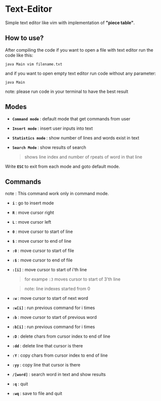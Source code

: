 # Text-Editor
Simple text editor like vim with implementation of <b>"piece table"</b>.
## How to use?
After compiling the code if you want to open a file with text editor run the code like this:
```
java Main vim filename.txt
```
and if you want to open empty text editor run code without any parameter:
```
java Main
```
note: please run code in your terminal to have the best result
## Modes

* <b> ```Command mode``` </b> :  default mode that get commands from user

* <b> ```Insert mode``` </b> :  insert user inputs into text

* <b> ```Statistics mode``` </b> :  show number of lines and words exist in text

* <b> ```Search Mode``` </b> : show results of search

   > shows line index and number of rpeats of word in that line

Write <b> ```ESC``` </b> to exit from each mode and goto default mode.

## Commands
note : This command work only in command mode.
 * <b> ```i``` </b> : go to insert mode
 * <b> ```R``` </b> : move cursor right
 * <b> ```L``` </b> : move cursor left
 * <b> ```0``` </b> : move cursor to start of line
 * <b> ```$``` </b> : move cursor to end of line
 * <b> ```:0``` </b> : move cursor to start of file
 * <b> ```:$``` </b> : move cursor to end of file
 * <b> ```:[i]``` </b> : move cursor to start of i'th line
 
    > for exampe ```:3``` moves cursor to start of 3'th line
 
    > note: line indexes started from 0
    
 * <b> ```:w``` </b> : move cursor to start of next word
 * <b> ```:w[i]``` </b> : run previous command for i times
 * <b> ```:b``` </b> : move cursor to start of previous word
 * <b> ```:b[i]``` </b> : run previous command for i times
 * <b> ```:D``` </b> : delete chars from cursor index to end of line 
 * <b> ```:dd``` </b> : delete line that cursor is there
 * <b> ```:Y``` </b> : copy chars from cursor index to end of line
 * <b> ```:yy``` </b> : copy line that cursor is there
 * <b> ```/[word]``` </b> : search word in text and show results
 * <b> ```:q``` </b> : quit
 * <b> ```:wq``` </b> : ‫‪save to file ‫‪and‬‬ ‫‪quit‬‬
 
